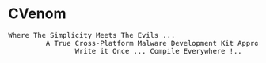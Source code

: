 # CVenom
<pre>
Where The Simplicity Meets The Evils ...
         A True Cross-Platform Malware Development Kit Approach !
                Write it Once ... Compile Everywhere !..
</pre>
